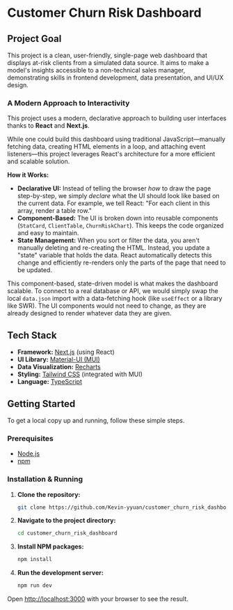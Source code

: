# Customer Churn Risk Dashboard

## Project Goal

This project is a clean, user-friendly, single-page web dashboard that displays at-risk clients from a simulated data source. It aims to make a model's insights accessible to a non-technical sales manager, demonstrating skills in frontend development, data presentation, and UI/UX design.

### A Modern Approach to Interactivity

This project uses a modern, declarative approach to building user interfaces thanks to **React** and **Next.js**.

While one could build this dashboard using traditional JavaScript—manually fetching data, creating HTML elements in a loop, and attaching event listeners—this project leverages React's architecture for a more efficient and scalable solution.

**How it Works:**

- **Declarative UI:** Instead of telling the browser *how* to draw the page step-by-step, we simply *declare* what the UI should look like based on the current data. For example, we tell React: "For each client in this array, render a table row."
- **Component-Based:** The UI is broken down into reusable components (`StatCard`, `ClientTable`, `ChurnRiskChart`). This keeps the code organized and easy to maintain.
- **State Management:** When you sort or filter the data, you aren't manually deleting and re-creating the HTML. Instead, you update a "state" variable that holds the data. React automatically detects this change and efficiently re-renders only the parts of the page that need to be updated.

This component-based, state-driven model is what makes the dashboard scalable. To connect to a real database or API, we would simply swap the local `data.json` import with a data-fetching hook (like `useEffect` or a library like SWR). The UI components would not need to change, as they are already designed to render whatever data they are given.

## Tech Stack

- **Framework:** [Next.js](https://nextjs.org/) (using React)
- **UI Library:** [Material-UI (MUI)](https://mui.com/)
- **Data Visualization:** [Recharts](https://recharts.org/)
- **Styling:** [Tailwind CSS](https://tailwindcss.com/) (integrated with MUI)
- **Language:** [TypeScript](https://www.typescriptlang.org/)

## Getting Started

To get a local copy up and running, follow these simple steps.

### Prerequisites

- [Node.js](https://nodejs.org/en/)
- [npm](https://www.npmjs.com/)

### Installation & Running

1.  **Clone the repository:**
    ```sh
    git clone https://github.com/Kevin-yyuan/customer_churn_risk_dashboard.git
    ```
2.  **Navigate to the project directory:**
    ```sh
    cd customer_churn_risk_dashboard
    ```
3.  **Install NPM packages:**
    ```sh
    npm install
    ```
4.  **Run the development server:**
    ```sh
    npm run dev
    ```

Open [http://localhost:3000](http://localhost:3000) with your browser to see the result.
